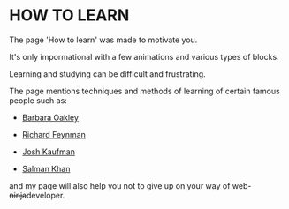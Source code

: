 # HOW TO LEARN

The page 'How to learn' was made to motivate you.

It's only impormational with a few animations and various types of blocks.

Learning and studying can be difficult and frustrating.

The page mentions techniques and methods of learning of certain famous people such as:

- [Barbara Oakley](https://barbaraoakley.com/ "Oakley's website")

* [Richard Feynman](https://en.wikipedia.org/wiki/Richard_Feynman "Wiki page about Feynman")

* [Josh Kaufman](https://www.youtube.com/watch?v=5MgBikgcWnY "How to learn anything TED lecture")

* [Salman Khan](https://en.wikipedia.org/wiki/Salman_Khan "Khan's wiki page")

and my page will also help you not to give up on your way of web-~~ninja~~developer.
